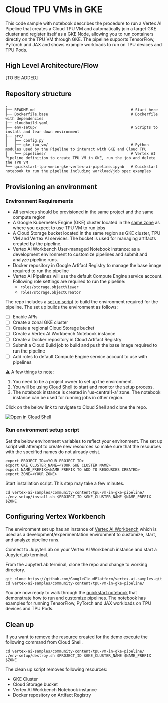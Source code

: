 # Cloud TPU VMs in GKE

This code sample with notebook describes the procedure to run a Vertex AI Pipeline that creates a Cloud TPU VM and automatically join a target GKE cluster and register itself as a GKE Node, allowing you to run containers directly on the TPU VM through GKE. The pipeline supports TensorFlow, PyTorch and JAX and shows example workloads to run on TPU devices and TPU Pods.

## High Level Architecture/Flow

[TO BE ADDED]

## Repository structure


```
.
├── README.md                                           # Start here
├── Dockerfile.base                                     # Dockerfile with dependencies 
├── cloudbuild.yaml
├── env-setup/                                          # Scripts to install and tear down environment
├── src/
│   ├── config.py
│   ├── gke_tpu_vm/                                     # Python modules used by the Pipeline to interact with GKE and Cloud TPU
│   └── pipelines/                                      # Vertex AI Pipeline definition to create TPU VM in GKE, run the job and delete the TPU VM
└── quickstart-tpu-vm-in-gke-vertex-ai-pipeline.ipynb   # Quickstart notebook to run the pipeline including workload/job spec examples
```

## Provisioning an environment

### Environment Requirements

- All services should be provisioned in the same project and the same compute region
- A Google Kubernetes Engine (GKE) cluster located in the [same zone](https://cloud.google.com/tpu/docs/regions-zones) as where you expect to use TPU VM to run jobs
- A Cloud Storage bucket located in the same region as GKE cluster, TPU VM and Vertex AI services. The bucket is used for managing artifacts created by the pipeline.
- Vertex AI Workbench User-managed Notebook instance: as a development environment to customize pipelines and submit and analyze pipeline runs.
- Docker repository in Google Artifact Registry to manage the base image required to run the pipeline
- Vertex AI Pipelines will use the default Compute Engine service account. Following role settings are required to run the pipeline:
   - `roles/storage.objectViewer`
   - `roles/storage.objectCreator`

The repo includes a [set up script](./env-setup/install.sh) to build the environment required for the pipeline. The set up builds the environment as follows:

- [ ] Enable APIs
- [ ] Create a zonal GKE cluster
- [ ] Create a regional Cloud Storage bucket
- [ ] Create a Vertex AI Workbench Notebook instance
- [ ] Create a Docker repository in Cloud Artifact Registry
- [ ] Submit a Cloud Build job to build and push the base image required to run the pipeline
- [ ] Add roles to default Compute Engine service account to use with pipelines

<div class="alert alert-block alert-info"> 
⚠️ A few things to note:
    <ol>
        <li>You need to be a project owner to set up the environment. </li>
        <li>You will be using <a href="https://cloud.google.com/shell/docs/using-cloud-shell">Cloud Shell</a> to start and monitor the setup process. </li>
        <li>The notebook instance is created in 'us-central1-a' zone. The notebook instance can be used for running jobs in other region. </li>
    </ol>
</div>
    
Click on the below link to navigate to Cloud Shell and clone the repo.

<a href="https://console.cloud.google.com/cloudshell/open?git_repo=https://github.com/RajeshThallam/vertex-ai-samples&cloudshell_git_branch=tpu-in-gke&cloudshell_workspace=community-content/tpu-vm-on-gke&tutorial=README.md">
    <img alt="Open in Cloud Shell" src="http://gstatic.com/cloudssh/images/open-btn.png">
</a>

### Run environment setup script

Set the below environment variables to reflect your environment. The set up script will attempt to create new resources so make sure that the resources with the specified names do not already exist.

```
export PROJECT_ID=<YOUR PROJECT ID>
export GKE_CLUSTER_NAME=<YOUR GKE CLUSTER NAME>
export NAME_PREFIX=<NAME PREFIX TO ADD TO RESOURCES CREATED>
export ZONE=<YOUR ZONE>
```

Start installation script. This step may take a few minutes.

```
cd vertex-ai-samples/community-content/tpu-vm-in-gke-pipeline/
./env-setup/install.sh $PROJECT_ID $GKE_CLUSTER_NAME $NAME_PREFIX $ZONE
```


## Configuring Vertex Workbench

The environment set up has an instance of [Vertex AI Workbench](https://console.cloud.google.com/ai-platform/notebooks) which is used as a development/experimentation environment to customize, start, and analyze pipeline runs. 

Connect to JupyterLab on your Vertex AI Workbench instance and start a JupyterLab terminal.

From the JupyterLab terminal, clone the repo and change to working directory.


```
git clone https://github.com/GoogleCloudPlatform/vertex-ai-samples.git
cd vertex-ai-samples/community-content/tpu-vm-in-gke-pipeline/
```

You are now ready to walk through the [quickstart notebook](./quickstart-tpu-vm-in-gke-vertex-ai-pipeline.ipynb) that demonstrate how to run and customize pipelines. The notebook has examples for running TensorFlow, PyTorch and JAX workloads on TPU devices and TPU Pods.

## Clean up

If you want to remove the resource created for the demo execute the following command from Cloud Shell.

```
cd vertex-ai-samples/community-content/tpu-vm-in-gke-pipeline/
./env-setup/destroy.sh $PROJECT_ID $GKE_CLUSTER_NAME $NAME_PREFIX $ZONE
```

The clean up script removes following resources:

- GKE Cluster
- Cloud Storage bucket
- Vertex AI Workbench Notebook instance
- Docker repository on Artifact Registry
